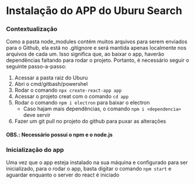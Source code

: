 # Instalação do APP do Uburu Search

### Contextualização
Como a pasta node_modules contém muitos arquivos para serem enviados para o Github, ela está no .gitignore e será mantida apenas localmente nos arquivos de cada um. Isso significa que, ao baixar o app, haverão dependências faltando para rodar o projeto. Portanto, é necessário seguir o seguinte passo-a-passo:

1. Acessar a pasta raiz do Uburu
1. Abri o cmd/gitbash/powershel
1. Rodar o comando `npx create-react-app app`
1. Acessar o projeto creat com o comando `cd app`
1. Rodar o comando `npm i electron` para baixar o electron
    - Caso hajam mais dependências, o comando `npm i <dependencia>` deve servir
1. Fazer um git pull no projeto do github para puxar as alterações

#### OBS.: Necessário possui o npm e o node.js

### Inicialização do app
Uma vez que o app esteja instalado na sua máquina e configurado para ser inicializado, para o rodar o app, basta digitar o comando `npm start` e aguardar enquanto o server do react é iniciado
